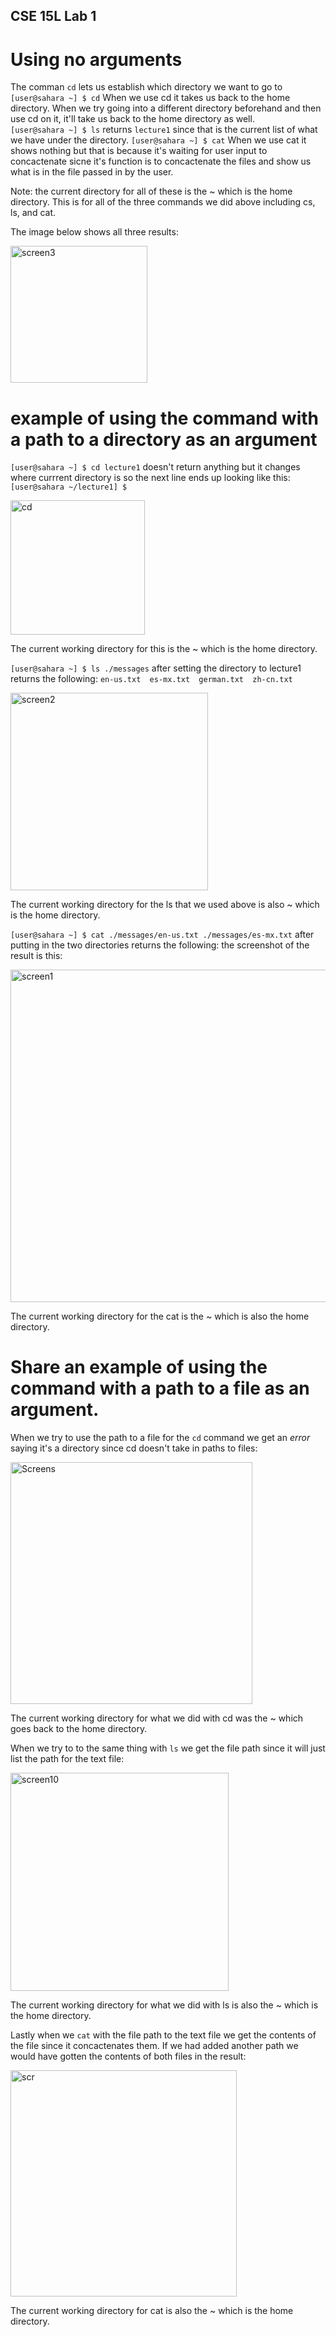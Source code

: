 ## CSE 15L Lab 1
# Using no arguments

The comman `cd` lets us establish which directory we want to go to
`[user@sahara ~] $ cd` When we use cd it takes us back to the home directory. When we try going into a different directory beforehand and then use cd on it, it'll take us back to the home directory as well.   
`[user@sahara ~] $ ls` returns `lecture1` since that is the current list of what we have under the directory.
`[user@sahara ~] $ cat` When we use cat it shows nothing but that is because it's waiting for user input to concactenate sicne it's function is to concactenate the files and show us what is in the file passed in by the user.

Note: the current directory for all of these is the ~ which is the home directory. This is for all of the three commands we did above including cs, ls, and cat.

The image below shows all three results:

<img width="219" alt="screen3" src="https://github.com/keerthinalabotu/cse15l-lab-reports/assets/144857467/5508e894-09f8-4288-aafd-f29e2f37c107">


# example of using the command with a path to a directory as an argument

`[user@sahara ~] $ cd lecture1` doesn't return anything but it changes where currrent directory is so the next line ends up looking like this: 
`[user@sahara ~/lecture1] $`


<img width="215" alt="cd" src="https://github.com/keerthinalabotu/cse15l-lab-reports/assets/144857467/cd6a528f-a2bc-464b-a649-e79909729384">

The current working directory for this is the ~ which is the home directory.

`[user@sahara ~] $ ls ./messages` after setting the directory to lecture1 returns the following:
`en-us.txt  es-mx.txt  german.txt  zh-cn.txt`


<img width="316" alt="screen2" src="https://github.com/keerthinalabotu/cse15l-lab-reports/assets/144857467/7dbfd53a-7285-4008-be9a-49cc3eddd02a">

The current working directory for the ls that we used above is also ~ which is the home directory.


`[user@sahara ~] $ cat ./messages/en-us.txt ./messages/es-mx.txt` after putting in the two directories returns the following:
the screenshot of the result is this: 


<img width="532" alt="screen1" src="https://github.com/keerthinalabotu/cse15l-lab-reports/assets/144857467/c1c11931-d913-46d9-94bf-5a4f98917e08">

The current working directory for the cat is the ~ which is also the home directory.

# Share an example of using the command with a path to a file as an argument.

When we try to use the path to a file for the `cd` command we get an *error* saying it's a directory since cd doesn't take in paths to files:


<img width="387" alt="Screens" src="https://github.com/keerthinalabotu/cse15l-lab-reports/assets/144857467/5ef28450-bcf3-4579-a5fb-660f2fb748f9">

The current working directory for what we did with cd was the ~ which goes back to the home directory.

When we try to to the same thing with `ls` we get the file path since it will just list the path for the text file:


<img width="349" alt="screen10" src="https://github.com/keerthinalabotu/cse15l-lab-reports/assets/144857467/e6240360-286d-4b3f-9eb0-f83ea509626a">

The current working directory for what we did with ls is also the ~ which is the home directory.

Lastly when we `cat` with the file path to the text file we get the contents of the file since it concactenates them. If we had added another path we would
have gotten the contents of both files in the result: 


<img width="362" alt="scr" src="https://github.com/keerthinalabotu/cse15l-lab-reports/assets/144857467/91380181-6995-4d30-b6cc-42148c489415">

The current working directory for cat is also the ~ which is the home directory.

